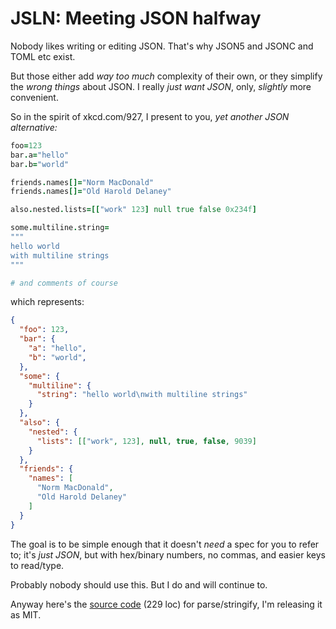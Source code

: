 # JSLN: Meeting JSON halfway

Nobody likes writing or editing JSON.
That's why JSON5 and JSONC and TOML etc exist.

But those either add *way too much* complexity of their own,
or they simplify the *wrong things* about JSON.
I really *just want JSON*, only, *slightly* more convenient.

So in the spirit of xkcd.com/927,
I present to you, *yet another JSON alternative:*

```coffee
foo=123
bar.a="hello"
bar.b="world"

friends.names[]="Norm MacDonald"
friends.names[]="Old Harold Delaney"

also.nested.lists=[["work" 123] null true false 0x234f]

some.multiline.string=
"""
hello world
with multiline strings
"""

# and comments of course
```

which represents:

```json
{
  "foo": 123,
  "bar": {
    "a": "hello",
    "b": "world",
  },
  "some": {
    "multiline": {
      "string": "hello world\nwith multiline strings"
    }
  },
  "also": {
    "nested": {
      "lists": [["work", 123], null, true, false, 9039]
    }
  },
  "friends": {
    "names": [
      "Norm MacDonald",
      "Old Harold Delaney"
    ]
  }
}
```

The goal is to be simple enough that it doesn't *need* a spec for you to refer to;
it's *just JSON*, but with hex/binary numbers, no commas, and easier keys to read/type.

Probably nobody should use this. But I do and will continue to.

Anyway here's the [source code] (229 loc) for parse/stringify, I'm releasing it as MIT.

[source code]: https://github.com/sdegutis/os.90s.dev/blob/main/site/sys/api/core/jsln.ts
